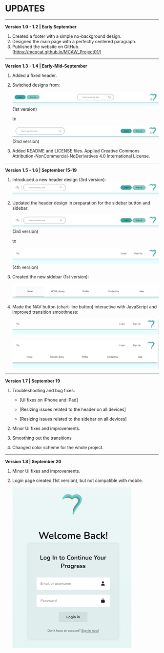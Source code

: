 # UPDATES

****

**Version 1.0 - 1.2 | Early September**
1. Created a footer with a simple no-background design.
2. Designed the main page with a perfectly centered paragraph.
3. Published the website on GitHub.
[https://mcqcat.github.io/MCAW_Project01/]

****

**Version 1.3 - 1.4 | Early-Mid-September**
1. Added a fixed header.
2. Switched designs from: 

   ![Design 1](image-2.png) (1st version)
   
   to
   
   ![Design 2](image-3.png) (2nd version)

3. Added README and LICENSE files. Applied Creative Commons Attribution-NonCommercial-NoDerivatives 4.0 International License.

****

**Version 1.5 - 1.6 | September 15-19**

1. Introduced a new header design (3rd version):
   ![Previous Header Design](image-4.png)

2. Updated the header design in preparation for the sidebar button and sidebar:

   ![Previous Header Design](image-4.png) (3rd version)

   
   to
   
   ![Current Header Design](image-5.png) (4th version)

3. Created the new sidebar (1st version):

   ![Sidebar Design](image-8.png)

4. Made the NAV button (chart-line button) interactive with JavaScript and improved transition smoothness:

   ![Interactive NAV Button](image-7.png)
   
   ![Updated Sidebar](image-6.png)

****
**Version 1.7 | September 19**

1. Troubleshooting and bug fixes: 

   - [UI fixes on iPhone and iPad] 

   - [Resizing issues related to the header on all devices] 

   - [Resizing issues related to the sidebar on all devices] 

2. Minor UI fixes and improvements.

3. Smoothing out the transitions 

4. Changed color scheme for the whole project.

****

**Version 1.8 | September 20**

1. Minor UI fixes and improvements.

2. Login page created (1st version), but not compatible with mobile.

   ![alt text](image-9.png)


